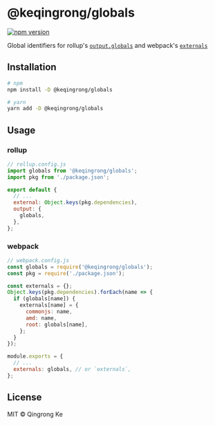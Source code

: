 # @keqingrong/globals

[![npm version](https://img.shields.io/npm/v/@keqingrong/globals.svg)](https://www.npmjs.com/package/@keqingrong/globals)

Global identifiers for rollup's [`output.globals`](https://rollupjs.org/guide/en/#outputglobals) and webpack's [`externals`](https://webpack.js.org/configuration/externals/)

## Installation

```sh
# npm
npm install -D @keqingrong/globals

# yarn
yarn add -D @keqingrong/globals
```

## Usage

### rollup

```js
// rollup.config.js
import globals from '@keqingrong/globals';
import pkg from './package.json';

export default {
  // ...
  external: Object.keys(pkg.dependencies),
  output: {
    globals,
  },
};
```

### webpack

```js
// webpack.config.js
const globals = require('@keqingrong/globals');
const pkg = require('./package.json');

const externals = {};
Object.keys(pkg.dependencies).forEach(name => {
  if (globals[name]) {
    externals[name] = {
      commonjs: name,
      amd: name,
      root: globals[name],
    };
  }
});

module.exports = {
  // ...
  externals: globals, // or `externals`,
};
```

## License

MIT © Qingrong Ke
